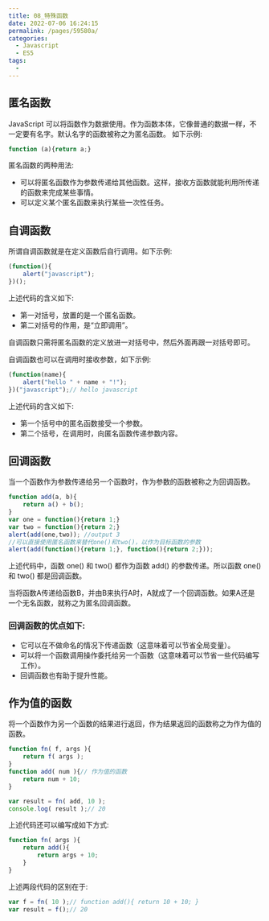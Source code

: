 ```yaml
---
title: 08_特殊函数
date: 2022-07-06 16:24:15
permalink: /pages/59580a/
categories:
  - Javascript
  - ES5
tags:
  - 
---
```

## 匿名函数

JavaScript 可以将函数作为数据使用。作为函数本体，它像普通的数据一样，不一定要有名字。默认名字的函数被称之为匿名函数。 如下示例:

```javascript
function (a){return a;}
```

匿名函数的两种用法:
- 可以将匿名函数作为参数传递给其他函数。这样，接收方函数就能利用所传递的函数来完成某些事情。 - 可以定义某个匿名函数来执行某些一次性任务。 

## 自调函数

所谓自调函数就是在定义函数后自行调用。如下示例:

```javascript
(function(){	alert("javascript");})();
```

上述代码的含义如下:
- 第一对括号，放置的是一个匿名函数。 - 第二对括号的作用，是“立即调用”。 自调函数只需将匿名函数的定义放进一对括号中，然后外面再跟一对括号即可。 自调函数也可以在调用时接收参数，如下示例:

```javascript
(function(name){	alert("hello " + name + "!");})("javascript");// hello javascript
```

上述代码的含义如下:
- 第一个括号中的匿名函数接受一个参数。 - 第二个括号，在调用时，向匿名函数传递参数内容。 

## 回调函数当一个函数作为参数传递给另一个函数时，作为参数的函数被称之为回调函数。```javascript
function add(a, b){	return a() + b();}var one = function(){return 1;}var two = function(){return 2;}alert(add(one,two)); //output 3//可以直接使用匿名函数来替代one()和two()，以作为目标函数的参数alert(add(function(){return 1;}, function(){return 2;}));
```

上述代码中，函数 one() 和 two() 都作为函数 add() 的参数传递。所以函数 one() 和 two() 都是回调函数。
当将函数A传递给函数B，并由B来执行A时，A就成了一个回调函数。如果A还是一个无名函数，就称之为匿名回调函数。
### 回调函数的优点如下:
- 它可以在不做命名的情况下传递函数（这意味着可以节省全局变量）。- 可以将一个函数调用操作委托给另一个函数（这意味着可以节省一些代码编写工作）。- 回调函数也有助于提升性能。## 作为值的函数将一个函数作为另一个函数的结果进行返回，作为结果返回的函数称之为作为值的函数。```javascript
function fn( f, args ){	return f( args );}function add( num ){// 作为值的函数	return num + 10;}var result = fn( add, 10 );console.log( result );// 20
```

上述代码还可以编写成如下方式:

```javascript
function fn( args ){	return add(){		return args + 10;	}}
```

上述两段代码的区别在于:

```javascript
var f = fn( 10 );// function add(){ return 10 + 10; }var result = f();// 20
```